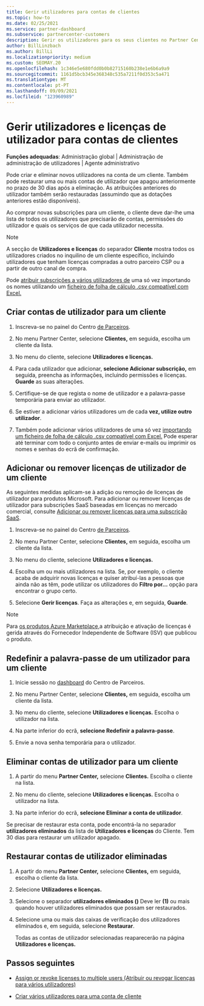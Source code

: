 ```yaml
---
title: Gerir utilizadores para contas de clientes
ms.topic: how-to
ms.date: 02/25/2021
ms.service: partner-dashboard
ms.subservice: partnercenter-customers
description: Gerir os utilizadores para os seus clientes no Partner Center - criar contas de utilizador, adicionar ou remover licenças de utilizador, redefinir palavras-passe e eliminar ou restaurar as contas do utilizador.
author: BillLinzbach
ms.author: BillLi
ms.localizationpriority: medium
ms.custom: SEOMAY.20
ms.openlocfilehash: 1c346e5e680fdd0b0b82715160b238e1e6b6a9a9
ms.sourcegitcommit: 1161d5bcb345e368348c535a7211f0d353c5a471
ms.translationtype: MT
ms.contentlocale: pt-PT
ms.lasthandoff: 09/09/2021
ms.locfileid: "123960989"
---
```

# <a name="manage-users-and-user-licenses-for-customer-accounts"></a>Gerir utilizadores e licenças de utilizador para contas de clientes 

**Funções adequadas**: Administração global | Administração de administração de utilizadores | Agente administrativo


Pode criar e eliminar novos utilizadores na conta de um cliente. Também pode restaurar uma ou mais contas de utilizador que apagou anteriormente no prazo de 30 dias após a eliminação. As atribuições anteriores do utilizador também serão restauradas (assumindo que as dotações anteriores estão disponíveis).

Ao comprar novas subscrições para um cliente, o cliente deve dar-lhe uma lista de todos os utilizadores que precisarão de contas, permissões do utilizador e quais os serviços de que cada utilizador necessita.  

>[!NOTE]
>A secção de **Utilizadores e licenças** do separador **Cliente** mostra todos os utilizadores criados no inquilino de um cliente específico, incluindo utilizadores que tenham licenças compradas a outro parceiro CSP ou a partir de outro canal de compra.

Pode [atribuir subscrições a vários utilizadores de](bulk-license-provisioning-for-multiple-users.md) uma só vez importando os nomes utilizando um [ficheiro de folha de cálculo .csv compatível com Excel.](adding-multiple-users-to-a-customer-account.md)

<a href="" id="createuseraccounts"></a>

## <a name="create-user-accounts-for-a-customer"></a>Criar contas de utilizador para um cliente

1. Inscreva-se no painel do Centro [de Parceiros](https://partner.microsoft.com/dashboard).

2. No menu Partner Center, selecione **Clientes,** em seguida, escolha um cliente da lista.

3. No menu do cliente, selecione **Utilizadores e licenças.**

4. Para cada utilizador que adicionar, **selecione Adicionar subscrição,** em seguida, preencha as informações, incluindo permissões e licenças. **Guarde** as suas alterações.

5. Certifique-se de que regista o nome de utilizador e a palavra-passe temporária para enviar ao utilizador.

6. Se estiver a adicionar vários utilizadores um de cada **vez, utilize outro utilizador**.

7. Também pode adicionar vários utilizadores de uma só vez [importando um ficheiro de folha de cálculo .csv compatível com Excel.](adding-multiple-users-to-a-customer-account.md) Pode esperar até terminar com todo o conjunto antes de enviar e-mails ou imprimir os nomes e senhas do ecrã de confirmação.

<a href="" id="userlicensing"></a>

## <a name="add-or-remove-user-licenses-for-a-customer"></a>Adicionar ou remover licenças de utilizador de um cliente

As seguintes medidas aplicam-se à adição ou remoção de licenças de utilizador para produtos Microsoft. Para adicionar ou remover licenças de utilizador para subscrições SaaS baseadas em licenças no mercado comercial, consulte [Adicionar ou remover licenças para uma subscrição SaaS](csp-commercial-marketplace-manage.md#add-or-remove-licenses-for-a-saas-subscription).

1. Inscreva-se no painel do Centro [de Parceiros](https://partner.microsoft.com/dashboard).

2. No menu Partner Center, selecione **Clientes,** em seguida, escolha um cliente da lista.

3. No menu do cliente, selecione **Utilizadores e licenças.**

4. Escolha um ou mais utilizadores na lista. Se, por exemplo, o cliente acaba de adquirir novas licenças e quiser atribuí-las a pessoas que ainda não as têm, pode utilizar os utilizadores do **Filtro por...** opção para encontrar o grupo certo.

5. Selecione **Gerir licenças**. Faça as alterações e, em seguida, **Guarde**.

> [!NOTE]
> Para [os produtos Azure Marketplace,](csp-commercial-marketplace-manage.md#assign-licenses-and-activate-a-subscription-on-behalf-of-a-customer)a atribuição e ativação de licenças é gerida através do Fornecedor Independente de Software (ISV) que publicou o produto.

<a href="" id="resetpassword"></a>

## <a name="reset-a-users-password-for-a-customer"></a>Redefinir a palavra-passe de um utilizador para um cliente

1. Inicie sessão no [dashboard](https://partner.microsoft.com/dashboard) do Centro de Parceiros.

2. No menu Partner Center, selecione **Clientes,** em seguida, escolha um cliente da lista.

3. No menu do cliente, selecione **Utilizadores e licenças.** Escolha o utilizador na lista.

4. Na parte inferior do ecrã, **selecione Redefinir a palavra-passe**. 

5. Envie a nova senha temporária para o utilizador.

<a href="" id="deleteuseraccounts"></a>

## <a name="delete-user-accounts-for-a-customer"></a>Eliminar contas de utilizador para um cliente

1. A partir do menu **Partner Center,** selecione **Clientes.** Escolha o cliente na lista.

2. No menu do cliente, selecione **Utilizadores e licenças.** Escolha o utilizador na lista.

3. Na parte inferior do ecrã, **selecione Eliminar a conta de utilizador**.

Se precisar de restaurar esta conta, pode encontrá-la no separador **utilizadores eliminados** da lista de **Utilizadores e licenças** do Cliente. Tem 30 dias para restaurar um utilizador apagado.

<a href="" id="restoreuseraccounts"></a>

## <a name="restore-deleted-user-accounts"></a>Restaurar contas de utilizador eliminadas

1. A partir do menu **Partner Center,** selecione **Clientes,** em seguida, escolha o cliente da lista.

2. Selecione **Utilizadores e licenças.**

3. Selecione o separador **utilizadores eliminados ()** Deve ler **(1)** ou mais quando houver utilizadores eliminados que possam ser restaurados.

4. Selecione uma ou mais das caixas de verificação dos utilizadores eliminados e, em seguida, selecione **Restaurar**.

    Todas as contas de utilizador selecionadas reaparecerão na página **Utilizadores e licenças.**

## <a name="next-steps"></a>Passos seguintes

- [Assign or revoke licenses to multiple users (Atribuir ou revogar licenças para vários utilizadores)](bulk-license-provisioning-for-multiple-users.md)

- [Criar vários utilizadores para uma conta de cliente](adding-multiple-users-to-a-customer-account.md)